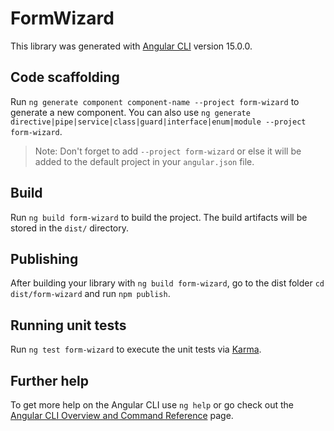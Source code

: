 # FormWizard

This library was generated with [Angular CLI](https://github.com/angular/angular-cli) version 15.0.0.

## Code scaffolding

Run `ng generate component component-name --project form-wizard` to generate a new component. You can also use `ng generate directive|pipe|service|class|guard|interface|enum|module --project form-wizard`.
> Note: Don't forget to add `--project form-wizard` or else it will be added to the default project in your `angular.json` file. 

## Build

Run `ng build form-wizard` to build the project. The build artifacts will be stored in the `dist/` directory.

## Publishing

After building your library with `ng build form-wizard`, go to the dist folder `cd dist/form-wizard` and run `npm publish`.

## Running unit tests

Run `ng test form-wizard` to execute the unit tests via [Karma](https://karma-runner.github.io).

## Further help

To get more help on the Angular CLI use `ng help` or go check out the [Angular CLI Overview and Command Reference](https://angular.io/cli) page.
